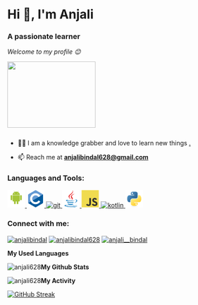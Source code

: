 <h1 align="start">Hi 👋, I'm Anjali</h1>
<h3 align="start">A passionate learner</h3>

_Welcome to my profile 😊_
<div align="start">
  <img src="https://camo.githubusercontent.com/374987f773148e46b1851b9e3bc4bf71b182562dd002620ef3e4263cb3997130/68747470733a2f2f6d69726f2e6d656469756d2e636f6d2f6d61782f3837352f312a7164415731546a434e353768316c6275757a766368672e676966" width="200" height="150"/>
</div>
<h3 align="start">  </h3>


- 👨‍💻 I am a knowledge grabber and love to learn new things [.](.)

- 📫 Reach me at **anjalibindal628@gmail.com**

<h3 align="left">Languages and Tools:</h3>
<p align="left"> <a href="https://developer.android.com" target="_blank" rel="noreferrer"> <img src="https://raw.githubusercontent.com/devicons/devicon/master/icons/android/android-original-wordmark.svg" alt="android" width="40" height="40"/> </a> <a href="https://www.cprogramming.com/" target="_blank" rel="noreferrer"> <img src="https://raw.githubusercontent.com/devicons/devicon/master/icons/c/c-original.svg" alt="c" width="40" height="40"/> </a> <a href="https://git-scm.com/" target="_blank" rel="noreferrer"> <img src="https://www.vectorlogo.zone/logos/git-scm/git-scm-icon.svg" alt="git" width="40" height="40"/> </a> <a href="https://www.java.com" target="_blank" rel="noreferrer"> <img src="https://raw.githubusercontent.com/devicons/devicon/master/icons/java/java-original.svg" alt="java" width="40" height="40"/> </a> <a href="https://developer.mozilla.org/en-US/docs/Web/JavaScript" target="_blank" rel="noreferrer"> <img src="https://raw.githubusercontent.com/devicons/devicon/master/icons/javascript/javascript-original.svg" alt="javascript" width="40" height="40"/> </a> <a href="https://kotlinlang.org" target="_blank" rel="noreferrer"> <img src="https://www.vectorlogo.zone/logos/kotlinlang/kotlinlang-icon.svg" alt="kotlin" width="40" height="40"/> </a> <a href="https://www.python.org" target="_blank" rel="noreferrer"> <img src="https://raw.githubusercontent.com/devicons/devicon/master/icons/python/python-original.svg" alt="python" width="40" height="40"/> </a> </p>

<h3 align="left">Connect with me:</h3>
<p align="left">
<a href="https://twitter.com/anjalibindal" target="blank"><img align="center" src="https://www.google.com/imgres?imgurl=https%3A%2F%2Fcdn4.iconfinder.com%2Fdata%2Ficons%2Fsocial-media-icons-the-circle-set%2F48%2Ftwitter_circle-512.png&tbnid=yM4rA3TaKU6_WM&vet=12ahUKEwjs5s3i6_b_AhWyk2MGHTwhCMMQMygBegUIARDoAQ..i&imgrefurl=https%3A%2F%2Fwww.iconfinder.com%2Ficons%2F294709%2Fcircle_twitter_icon&docid=yHu7Q9of9_lf3M&w=512&h=512&q=twitter%20icon&ved=2ahUKEwjs5s3i6_b_AhWyk2MGHTwhCMMQMygBegUIARDoAQh" alt="anjalibindal" height="30" width="40" /></a>
<a href="https://linkedin.com/in/anjalibindal628" target="blank"><img align="center" src="https://raw.githubusercontent.com/rahuldkjain/github-profile-readme-generator/master/src/images/icons/Social/linked-in-alt.svg" alt="anjalibindal628" height="30" width="40" /></a>
<a href="https://instagram.com/anjali__bindal" target="blank"><img align="center" src="https://raw.githubusercontent.com/rahuldkjain/github-profile-readme-generator/master/src/images/icons/Social/instagram.svg" alt="anjali__bindal" height="30" width="40" /></a>
</p>

**My Used Languages**
<p><img align="left" src="https://github-readme-stats.vercel.app/api/top-langs?username=anjali628&show_icons=true&theme=great-gatsby" alt="anjali628" /></p>

**My Github Stats**

<p><img align="left" src="https://github-readme-stats.vercel.app/api?username=anjali628&&show_icons=true&theme=great-gatsby" alt="anjali628" /></p>

**My Activity**

[![GitHub Streak](https://github-readme-streak-stats.herokuapp.com?user=anjali628&theme=gruvbox)](https://git.io/streak-stats)



<!--
**anjali628/anjali628** is a ✨ _special_ ✨ repository because its `README.md` (this file) appears on your GitHub profile.

Here are some ideas to get you started:

- 🔭 I’m currently working on ...
- 🌱 I’m currently learning ...
- 👯 I’m looking to collaborate on ...
- 🤔 I’m looking for help with ...
- 💬 Ask me about ...
- 📫 How to reach me: ...
- 😄 Pronouns: ...
- ⚡ Fun fact: ...
-->
